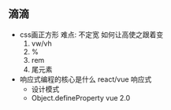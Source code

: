 ## 滴滴 
- css画正方形
    难点: 不定宽 如何让高使之跟着变
    1. vw/vh
    2. %
    3. rem
    4. 尾元素
- 响应式编程的核心是什么
    react/vue 响应式
    - 设计模式
    - Object.defineProperty vue 2.0